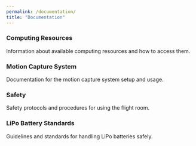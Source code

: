 ```yaml
---
permalink: /documentation/
title: "Documentation"
---
```


### Computing Resources 

Information about available computing resources and how to access them.

### Motion Capture System

Documentation for the motion capture system setup and usage.

### Safety

Safety protocols and procedures for using the flight room.

### LiPo Battery Standards

Guidelines and standards for handling LiPo batteries safely.